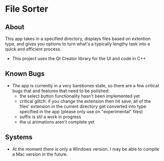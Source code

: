 # File Sorter

## About
This app takes in a specified directory, displays files based on extention type, and gives you options to turn what's a typically lengthy task into a quick and efficient process.

- This project uses the Qt Creator library for the UI and code in C++

## Known Bugs
- The app is currently in a very barebones state, so there are a few critical bugs that and features that need to be polished:
  - the select button functionality hasn't been implemented yet
  - critical glitch: if you change the extension then hit save, all of the files' extension in the current directory get converted into type specified in the app (please only use on "experimental" files)
  - suffix is stil a work in progress
  - the ui animations aren't complete yet

## Systems
- At the moment there is only a Windows version. I may be able to compile a Mac version in the future.
